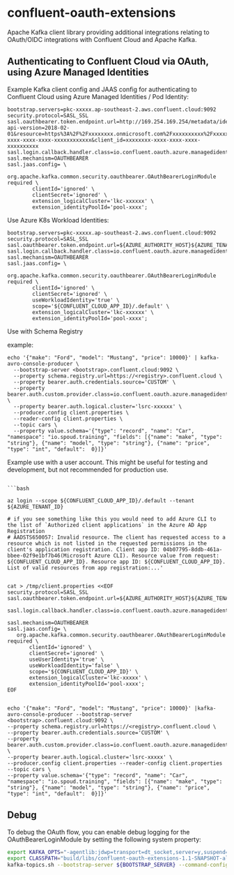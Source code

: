 # confluent-oauth-extensions

Apache Kafka client library providing additional integrations relating to OAuth/OIDC integrations with Confluent Cloud and Apache Kafka.

## Authenticating to Confluent Cloud via OAuth, using Azure Managed Identities

Example Kafka client config and JAAS config for authenticating to Confluent Cloud using Azure Managed Identities / Pod Identity:

```
bootstrap.servers=pkc-xxxxx.ap-southeast-2.aws.confluent.cloud:9092
security.protocol=SASL_SSL
sasl.oauthbearer.token.endpoint.url=http://169.254.169.254/metadata/identity/oauth2/token?api-version=2018-02-01&resource=https%3A%2F%2Fxxxxxxxx.onmicrosoft.com%2Fxxxxxxxxxx%2Fxxxxxxxx-xxxx-xxxx-xxxx-xxxxxxxxxxxx&client_id=xxxxxxxx-xxxx-xxxx-xxxx-xxxxxxxxxx
sasl.login.callback.handler.class=io.confluent.oauth.azure.managedidentity.OAuthBearerLoginCallbackHandler
sasl.mechanism=OAUTHBEARER
sasl.jaas.config= \
	org.apache.kafka.common.security.oauthbearer.OAuthBearerLoginModule required \
		clientId='ignored' \
		clientSecret='ignored' \
		extension_logicalCluster='lkc-xxxxxx' \
		extension_identityPoolId='pool-xxxx';
```

Use Azure K8s Workload Identities:

```
bootstrap.servers=pkc-xxxxx.ap-southeast-2.aws.confluent.cloud:9092
security.protocol=SASL_SSL
sasl.oauthbearer.token.endpoint.url=${AZURE_AUTHORITY_HOST}${AZURE_TENANT_ID}/oauth2/v2.0/token
sasl.login.callback.handler.class=io.confluent.oauth.azure.managedidentity.OAuthBearerLoginCallbackHandler
sasl.mechanism=OAUTHBEARER
sasl.jaas.config= \
	org.apache.kafka.common.security.oauthbearer.OAuthBearerLoginModule required \
		clientId='ignored' \
		clientSecret='ignored' \
		useWorkloadIdentity='true' \
        scope='${CONFLUENT_CLOUD_APP_ID}/.default' \
		extension_logicalCluster='lkc-xxxxxx' \
		extension_identityPoolId='pool-xxxx';
```



Use with Schema Registry

example:
```
echo '{"make": "Ford", "model": "Mustang", "price": 10000}' | kafka-avro-console-producer \
  --bootstrap-server <bootstrap>.confluent.cloud:9092 \
  --property schema.registry.url=https://<registry>.confluent.cloud \
  --property bearer.auth.credentials.source='CUSTOM' \
  --property bearer.auth.custom.provider.class=io.confluent.oauth.azure.managedidentity.RegistryBearerAuthCredentialProvider \
  --property bearer.auth.logical.cluster='lsrc-xxxxxx' \
  --producer.config client.properties \
  --reader-config client.properties \
  --topic cars \
  --property value.schema='{"type": "record", "name": "Car", "namespace": "io.spoud.training", "fields": [{"name": "make", "type": "string"}, {"name": "model", "type": "string"}, {"name": "price", "type": "int", "default":  0}]}'
```


Example use with a user account. This might be useful for testing and development, but not recommended for production use.

```properties

```bash

az login --scope ${CONFLUENT_CLOUD_APP_ID}/.default --tenant ${AZURE_TENANT_ID}

# if you see something like this you would need to add Azure CLI to the list of `Authorized client applications` in the Azure AD App Registration
# AADSTS650057: Invalid resource. The client has requested access to a resource which is not listed in the requested permissions in the client's application registration. Client app ID: 04b07795-8ddb-461a-bbee-02f9e1bf7b46(Microsoft Azure CLI). Resource value from request: ${CONFLUENT_CLOUD_APP_ID}. Resource app ID: ${CONFLUENT_CLOUD_APP_ID}. List of valid resources from app registration:...'


cat > /tmp/client.properties <<EOF
security.protocol=SASL_SSL
sasl.oauthbearer.token.endpoint.url=${AZURE_AUTHORITY_HOST}${AZURE_TENANT_ID}/oauth2/v2.0/token

sasl.login.callback.handler.class=io.confluent.oauth.azure.managedidentity.OAuthBearerLoginCallbackHandler

sasl.mechanism=OAUTHBEARER
sasl.jaas.config= \
   org.apache.kafka.common.security.oauthbearer.OAuthBearerLoginModule required \
       clientId='ignored' \
       clientSecret='ignored' \
       useUserIdentity='true' \
       useWorkloadIdentity='false' \
       scope='${CONFLUENT_CLOUD_APP_ID}' \
       extension_logicalCluster='lkc-xxxxx' \
       extension_identityPoolId='pool-xxxx';
EOF


echo '{"make": "Ford", "model": "Mustang", "price": 10000}' |kafka-avro-console-producer --bootstrap-server <bootstrap>.confluent.cloud:9092 \
--property schema.registry.url=https://<registry>.confluent.cloud \
--property bearer.auth.credentials.source='CUSTOM' \
--property bearer.auth.custom.provider.class=io.confluent.oauth.azure.managedidentity.RegistryBearerAuthCredentialProvider \
--property bearer.auth.logical.cluster='lsrc-xxxxx' \
--producer.config client.properties --reader-config client.properties --topic cars \
--property value.schema='{"type": "record", "name": "Car", "namespace": "io.spoud.training", "fields": [{"name": "make", "type": "string"}, {"name": "model", "type": "string"}, {"name": "price", "type": "int", "default":  0}]}'

```


## Debug


To debug the OAuth flow, you can enable debug logging for the OAuthBearerLoginModule by setting the following system property:

```bash
export KAFKA_OPTS="-agentlib:jdwp=transport=dt_socket,server=y,suspend=y,address=*:5005 -Dorg.apache.kafka.sasl.oauthbearer.allowed.urls=${AZURE_AUTHORITY_HOST}${AZURE_TENANT_ID}/oauth2/v2.0/token"
export CLASSPATH="build/libs/confluent-oauth-extensions-1.1-SNAPSHOT-all.jar"
kafka-topics.sh --bootstrap-server ${BOOTSTRAP_SERVER} --command-config /tmp/client.properties --list
```